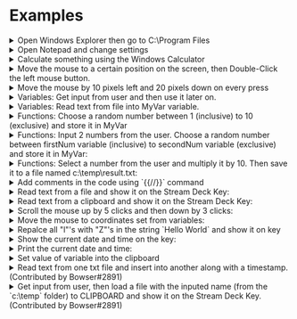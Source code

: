 # Examples

<details>
  <summary>Open Windows Explorer then go to C:\Program Files</summary>
  <br>
    Output delay should be set to ~20ms<br>
    ```
    {{win}{e}}{{pause:400}}{{alt}{d}}c:\Program Files\{{enter}}
    ```
</details>
  
<details>
  <summary>Open Notepad and change settings</summary>
  <br>
    Output delay should be set to ~20ms<br>
    This will not work correctly if your Windows (and notepad) are not in English<br>
    ```
    {{win}{r}}{{pause:500}}notepad.exe{{enter}}{{pause:1000}}Ok... Let's see what this plugin can do...{{alt}{f}}{{right}}{{PAUSE:400}}{{right}}  {{PAUSE:400}}f{{pause:400}}times{{down}}{{PAUSE:400}}{{tab}}{{PAUSE:400}}{{down}}{{PAUSE:400}}{{down}}{{PAUSE:400}}{{ENTER}}{{ENTER}}For more information visit: https://barider.g1thubio{{ctrl}{shift}{left}}{{PAUSE:400}}https://barraider.github.io{{ENTER}}{{alt}{o}}f{{PAUSE:100}}Lucida Console{{tab}}Regular{{Tab}}12{{ENTER}}
    ```
</details>

<details>
  <summary>Calculate something using the Windows Calculator</summary>
    Output delay should be set to ~20ms<br>
    ```
    {{win}{r}}{{pause:300}}calc{{enter}}{{pause:1000}}1*2*3*4*5=
    ```
</details>

<details>
  <summary>Move the mouse to a certain position on the screen, then Double-Click the left mouse button.</summary>
    To find the correct position you can use the Mouse Location action.<br>
    ```
    {{MOUSEXY:1000,15}}{{MLEFTDBLCLICK}}
    ```
</details>

<details>
  <summary>Move the mouse by 10 pixels left and 20 pixels down on every press</summary>
    ```
    {{MOUSEMOVE:-10,20}}
    ```
</details>

<details>
  <summary>Variables: Get input from user and then use it later on.</summary>
    ```
    {{INPUT:Name}}Hello {{OUTPUT:Name}}, Nice to meet you!
    ```
</details>

<details>
  <summary>Variables: Read text from file into MyVar variable.</summary>
    ```
    {{VarSetFromFile:MyVar:C:\filename.txt}}
    ```
</details>

<details>
  <summary>Functions: Choose a random number between 1 (inclusive) to 10 (exclusive) and store it in MyVar</summary>
    ```
    {{FUNC:RANDOM:MyVar:1:10}}
    ```
</details>

<details>
  <summary>Functions: Input 2 numbers from the user. Choose a random number between firstNum variable (inclusive) to secondNum variable (exclusive) and store it in MyVar:</summary>
    ```
    {{INPUT:firstNum}}
    {{INPUT:secondNum}}
    {{FUNC:RANDOM:MyVar:$firstNum:$secondNum}}
    ```
</details>

<details>
  <summary>Functions: Select a number from the user and multiply it by 10. Then save it to a file named c:\temp\result.txt:</summary>
    ```
    {{INPUT:myNumber}}
    {{FUNC:MUL:MyResult:$myNumber:10}}
    {{OUTPUTTOFILE:MyResult:c:\temp\result.txt}}
    ```
</details>

<details>
  <summary>Add comments in the code using `{{//}}` command</summary>
    ```
    {{INPUT:myNumber}} {{//}} Input a number from the user
    {{FUNC:MUL:MyResult:$myNumber:10}} {{//}} Multiply number by 10
    {{OUTPUTTOFILE:MyResult:c:\temp\result.txt}} {{//}} Save result in file
    ```
</details>

<details>
  <summary>Read text from a file and show it on the Stream Deck Key:</summary>
    ```
    {{VARSETFROMFILE:MyVar:c:\counter.txt}}
    {{SETKEYTITLE:$MyVar}}
    ```
</details>

<details>
  <summary>Read text from a clipboard and show it on the Stream Deck Key:</summary>
    ```
    {{VARSETFROMCLIPBOARD:MyVar}}
    {{SETKEYTITLE:$MyVar}}
    ```
</details>

<details>
  <summary>Scroll the mouse up by 5 clicks and then down by 3 clicks:</summary>
    ```
    {{MSCROLLUP:5}}
    {{MSCROLLDOWN:3}}
    ```
</details>

<details>
  <summary>Move the mouse to coordinates set from variables:</summary>
    ```
    {{VARSET:X:100}}
    {{VARSET:Y:400}}
    {{MOUSEXY:$X,$Y}}
    ```
</details>

<details>
  <summary>Repalce all "l"'s with "Z"'s in the string `Hello World` and show it on key</summary>
    ```
    {{VARSET:XX:Hello World}}
    {{VARSET:A:l}}
    {{VARSET:B:Z}}
    {{FUNC:REPLACE:MyVar:$XX:$A:$B}}
    {{SETKEYTITLE:$MyVar}}
    ```
</details>

<details>
  <summary>Show the current date and time on the key:</summary>
    ```
    {{FUNC:NOW:MyVar:yyyy-MM-dd HH:mm:ss}}
    {{SETKEYTITLE:$MyVar}}
    ```
</details>

<details>
  <summary>Print the current date and time:</summary>
    ```
    {{FUNC:NOW:MyVar:yyyy-MM-dd HH:mm:ss}}
    {{OUTPUT:MyVar}}
</details>

<details>
  <summary>Set value of variable into the clipboard</summary>
    ```
    {{VARSET:MyVar:Hello World}}
    {{SETCLIPBOARD:$MyVar}}
    ```
</details>

<details>
  <summary>Read text from one txt file and insert into another along with a timestamp. (Contributed by Bowser#2891)</summary>
    ```
    {{VarSetFromFile:ListVar:C:\temp\List.txt}}
    {{VarSetFromFile:NewTextVar:C:\temp\NewText.txt}}
    {{FUNC:NOW:TimeVar:yyyy-MM-dd HH:mm:ss}}

    {{FUNC:CONCAT:ListVarU:$ListVar:$SMENTER:$NewTextVar: :$TimeVar}}

    {{OutputToFile:ListVarU:C:\temp\List.txt}}
    ```
</details>

<details>
  <summary>Get input from user, then load a file with the inputed name (from the `c:\temp` folder) to CLIPBOARD and show it on the Stream Deck Key. (Contributed by Bowser#2891)</summary>
  Note: Entire content of file may not fit within the screen of the Stream Deck Key.<br>
    ```
    {{Input:MyVar}}
    {{FUNC:CONCAT:Filename:C:$SMCOLON:\temp\:$MyVar:.txt}}
    {{VarSetFromFile:MyVar2:$Filename}}
    {{SetClipboard:$MyVar2}}
    {{SETKEYTITLE:$MyVar2}}
    ```
</details>
